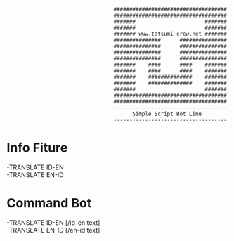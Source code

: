                                      ####################################
                                      ####################################
                                      #######                      #######
                                      #######                      #######
                                      ####### www.tatsumi-crew.net #######
                                      ###############      ###############
                                      ###############      ###############
                                      ###############      ###############
                                      ###############      ###############
                                      #######    ####      ####    #######
                                      #######    ####      ####    #######
                                      #######    ##############    #######
                                      #######    ##############    #######
                                      #######                      #######
                                      ####################################
                                      ####################################
                                      ------------------------------------
                                            Simple Script Bot Line
                                      ------------------------------------

# Info Fiture</br>
-TRANSLATE ID-EN</br>
-TRANSLATE EN-ID</br>
# Command Bot</br>
-TRANSLATE ID-EN [/id-en text]</br>
-TRANSLATE EN-ID [/en-id text]</br>
